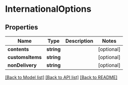# InternationalOptions

## Properties
Name | Type | Description | Notes
------------ | ------------- | ------------- | -------------
**contents** | **string** |  | [optional] 
**customsItems** | **string** |  | [optional] 
**nonDelivery** | **string** |  | [optional] 

[[Back to Model list]](../README.md#documentation-for-models) [[Back to API list]](../README.md#documentation-for-api-endpoints) [[Back to README]](../README.md)


